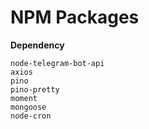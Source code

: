 # NPM Packages

**Dependency**

    node-telegram-bot-api
    axios
    pino
    pino-pretty
    moment
    mongoose
    node-cron
